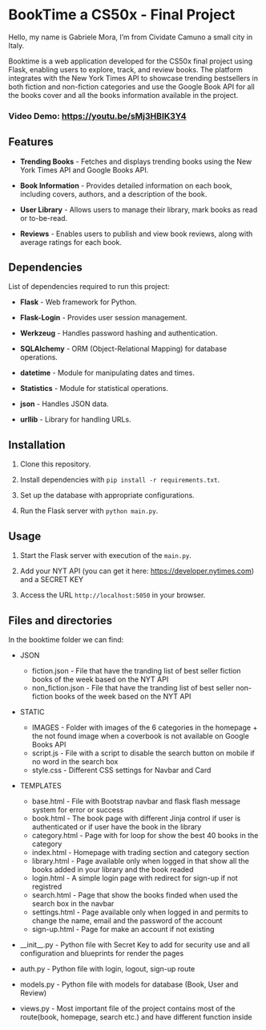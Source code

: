 
#  BookTime a CS50x - Final Project

 
Hello, my name is Gabriele Mora, I’m from Cividate Camuno a small city in Italy.

Booktime is a web application developed for the CS50x final project using Flask, enabling users to explore, track, and review books. The platform integrates with the New York Times API to showcase trending bestsellers in both fiction and non-fiction categories and use the Google Book API for all the books cover and all the books information available in the project.


###  Video Demo: <https://youtu.be/sMj3HBIK3Y4>

  

##  Features

  

-  **Trending Books** - Fetches and displays trending books using the New York Times API and Google Books API.

-  **Book Information** - Provides detailed information on each book, including covers, authors, and a description of the book.

-  **User Library** - Allows users to manage their library, mark books as read or to-be-read.

-  **Reviews** - Enables users to publish and view book reviews, along with average ratings for each book.

  
  

##  Dependencies

List of dependencies required to run this project:

-  **Flask** - Web framework for Python.

-  **Flask-Login** - Provides user session management.

-  **Werkzeug** - Handles password hashing and authentication.

-  **SQLAlchemy** - ORM (Object-Relational Mapping) for database operations.

-  **datetime** - Module for manipulating dates and times.

-  **Statistics** - Module for statistical operations.

-  **json** - Handles JSON data.

-  **urllib** - Library for handling URLs.

##  Installation


1. Clone this repository.

2. Install dependencies with `pip install -r requirements.txt`.

3. Set up the database with appropriate configurations.

4. Run the Flask server with `python main.py`.

  

##  Usage

  

1. Start the Flask server with execution of the `main.py`.
2. Add your NYT API (you can get it here: https://developer.nytimes.com) and a SECRET KEY 

3. Access the URL `http://localhost:5050` in your browser.

  

##  Files and directories
In the booktime folder we can find: 
 - JSON
	 - fiction.json - File that have the tranding list of best seller fiction books of the week based on the NYT API
	 - non_fiction.json - File that have the tranding list of best seller non-fiction books of the week based on the NYT API
- STATIC
	- IMAGES - Folder with images of the 6 categories in the homepage + the not found image when a coverbook is not available on Google Books API
	- script.js - File with a script to disable the search button on mobile if no word in the search box
	- style.css - Different CSS settings for Navbar and Card
- TEMPLATES
	-  base.html - File with Bootstrap navbar and flask flash message system for error or success
	-  book.html - The book page with different Jinja control if user is authenticated or if user have the book in the library
	- category.html - Page with for loop for show the best 40 books in the category
	- index.html - Homepage with trading section and category section
	- library.html - Page available only when logged in that show all the books added in your library and the book readed
	- login.html - A simple login page with redirect for sign-up if not registred
	- search.html - Page that show the books finded when used the search box in the navbar
	- settings.html - Page available only when logged in and permits to change the name, email and the password of the account
	- sign-up.html - Page for make an account if not existing 

 - \_\_init\_\_.py - Python file with Secret Key to add for security use and all configuration and blueprints for render the pages
 - auth.py - Python file with login, logout, sign-up route
 - models.py - Python file with models for database (Book, User and Review)
 - views.py - Most important file of the project contains most of the route(book, homepage, search etc.) and have different function inside
